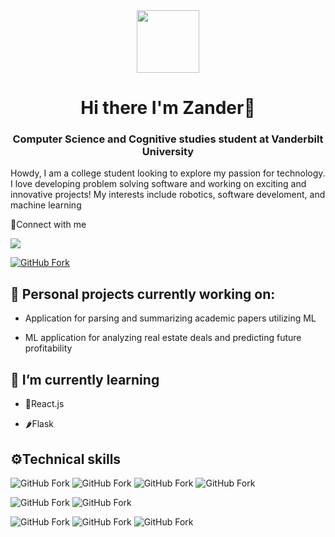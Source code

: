 <div id="header" align="center">
  <img src="https://media.giphy.com/media/M9gbBd9nbDrOTu1Mqx/giphy.gif" width="100"/>
  <h1>Hi there I'm Zander👋</h1>
  <h3>Computer Science and Cognitive studies student at Vanderbilt University</h3>
</div>


<p>Howdy, I am a college student looking to explore my passion for technology. I love developing problem solving software and working on exciting and innovative projects! My interests include robotics, software develoment, and machine learning</p>

<p >🤝Connect with me</p>
<div id="badges">
    <img src="https://img.shields.io/badge/LinkedIn-blue?logo=linkedin&logoColor=white&style=for-the-badge"\>
 </div>

[![GitHub Fork](https://img.shields.io/badge/LinkedIn-blue?logo=Linkedin&logoColor=white)](https://www.linkedin.com/in/zander-raycraft/)

<h2>🔭 Personal projects currently working on:</h2>

- Application for parsing and summarizing academic papers utilizing ML

- ML application for analyzing real estate deals and predicting future profitability

<h2>🌱 I’m currently learning</h2>

- 📖React.js

- 🌶️Flask

<h2>⚙️Technical skills</h2>

![GitHub Fork](https://img.shields.io/badge/Code-Python-blue?logo=python&logoColor=blue)
![GitHub Fork](https://img.shields.io/badge/Code-JavaScript-yellow?logo=javascript&logoColor=yellow)
![GitHub Fork](https://img.shields.io/badge/Code-Html5-orange?logo=html5&logoColor=orange)
![GitHub Fork](https://img.shields.io/badge/Code-C%2B%2B-orange)

![GitHub Fork](https://img.shields.io/badge/Style-CSS-blue?logo=CSS3&logoColor=blue)
![GitHub Fork](https://img.shields.io/badge/Style-Bootstrap-purple?logo=bootstrap&logoColor=purple)

![GitHub Fork](https://img.shields.io/badge/Tools-git-orange?logo=Git&logoColor=orange)
![GitHub Fork](https://img.shields.io/badge/Tools-GitHub-black?logo=GitHub&logoCOlor=black)
![GitHub Fork](https://img.shields.io/badge/Tools-Figma-red?logo=Figma&logoColor=red)


